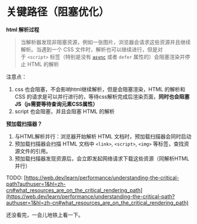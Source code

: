 # 关键路径（阻塞优化）

**html 解析过程**

> 当解析器发现非阻塞资源，例如一张图片，浏览器会请求这些资源并且继续解析。当遇到一个 CSS 文件时，解析也可以继续进行，但是对于 `<script>` 标签（特别是没有 [`async`](https://developer.mozilla.org/zh-CN/docs/Web/JavaScript/Reference/Statements/async_function) 或者 `defer` 属性的）会阻塞渲染并停止 HTML 的解析
> 

注意点：

1. css 也会阻塞，不会影响html继续解析，但是会阻塞渲染，HTML 的解析和 CSS 的请求是可以并行进行的，等待css解析完成后渲染页面，**同时也会阻塞 JS（js需要等待查询元素CSS属性）**
2. script 也会阻塞，并且会阻塞 HTML 的解析

**预加载扫描器？**

1. 与HTML解析并行：浏览器开始解析 HTML 文档时，预加载扫描器会同时启动
2. 预加载扫描器会扫描 HTML 文档中 `<link>`, `<script>`, `<img>` 等标签，查找资源文件的引用。
3. 预加载扫描器发现资源后，会立即发起网络请求下载这些资源（同解析HTML 并行）

TODO: [https://web.dev/learn/performance/understanding-the-critical-path?authuser=1&hl=zh-cn#what_resources_are_on_the_critical_rendering_path](https://web.dev/learn/performance/understanding-the-critical-path?authuser=1&hl=zh-cn#what_resources_are_on_the_critical_rendering_path)

还没看完，一会儿地铁上看一下。